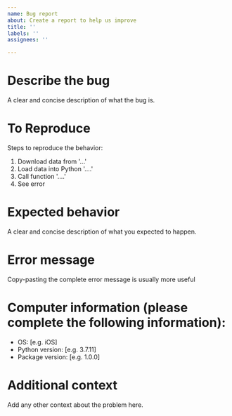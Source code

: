 ```yaml
---
name: Bug report
about: Create a report to help us improve
title: ''
labels: ''
assignees: ''

---
```


# Describe the bug
A clear and concise description of what the bug is.

# To Reproduce
Steps to reproduce the behavior:
1. Download data from '...'
2. Load data into Python '....'
3. Call function '....'
4. See error

# Expected behavior
A clear and concise description of what you expected to happen.

# Error message
Copy-pasting the complete error message is usually more useful

# Computer information (please complete the following information):
 - OS: [e.g. iOS]
 - Python version: [e.g. 3.7.11]
 - Package version: [e.g. 1.0.0]

# Additional context
Add any other context about the problem here.
